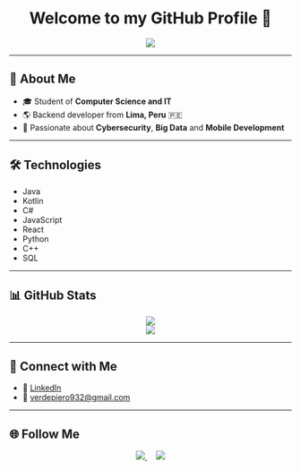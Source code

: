 
<h1 align="center">  Welcome to my GitHub Profile  🦇</h1>

<p align="center">
  <img src="https://readme-typing-svg.herokuapp.com?color=7F00FF&center=true&vCenter=true&lines=Hi,+I'm+Piero+Verde;Backend+Developer+from+Lima,+Peru+🇵🇪;Cybersecurity+%7C+Big+Data+%7C+Mobile+Apps" />
</p>

---

## 👤 About Me

- 🎓 Student of **Computer Science and IT**
- 🌎 Backend developer from **Lima, Peru** 🇵🇪
- 🔐 Passionate about **Cybersecurity**, **Big Data** and **Mobile Development**

---

## 🛠️ Technologies

- Java  
- Kotlin  
- C#  
- JavaScript  
- React  
- Python  
- C++  
- SQL  

---

## 📊 GitHub Stats

<p align="center">
  <img src="https://github-readme-stats.vercel.app/api?username=pieroverde&show_icons=true&theme=tokyonight" />
  <br />
  <img src="https://github-readme-stats.vercel.app/api/top-langs/?username=pieroverde&layout=compact&theme=tokyonight" />
</p>

---

## 🔗 Connect with Me

- 💼 [LinkedIn](https://www.linkedin.com/in/piero-verde-3a439130a/)
- 📧 verdepiero932@gmail.com

---

## 🌐 Follow Me

<p align="center">
  <a href="https://www.instagram.com/bmtraker/" target="_blank">
    <img src="https://skillicons.dev/icons?i=instagram&theme=dark" />
  </a>
  &nbsp;&nbsp;&nbsp;
  <a href="https://x.com/bmtraker" target="_blank">
    <img src="https://skillicons.dev/icons?i=twitter&theme=dark" />
  </a>
</p>

